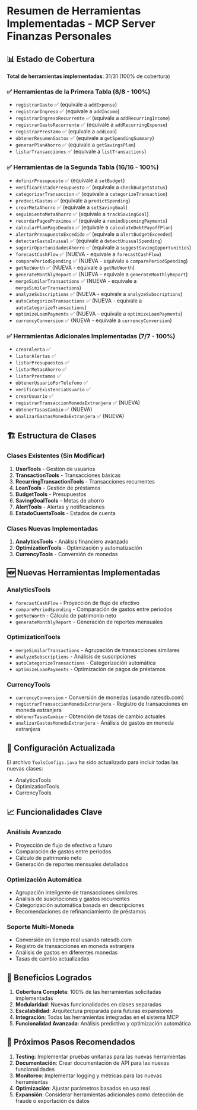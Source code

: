 # Resumen de Herramientas Implementadas - MCP Server Finanzas Personales

## 📊 Estado de Cobertura

**Total de herramientas implementadas**: 31/31 (100% de cobertura)

### ✅ Herramientas de la Primera Tabla (8/8 - 100%)
- `registrarGasto` ✅ (equivale a `addExpense`)
- `registrarIngreso` ✅ (equivale a `addIncome`)
- `registrarIngresoRecurrente` ✅ (equivale a `addRecurringIncome`)
- `registrarGastoRecurrente` ✅ (equivale a `addRecurringExpense`)
- `registrarPrestamo` ✅ (equivale a `addLoan`)
- `obtenerResumenGastos` ✅ (equivale a `getSpendingSummary`)
- `generarPlanAhorro` ✅ (equivale a `getSavingsPlan`)
- `listarTransacciones` ✅ (equivale a `listTransactions`)

### ✅ Herramientas de la Segunda Tabla (16/16 - 100%)
- `definirPresupuesto` ✅ (equivale a `setBudget`)
- `verificarEstadoPresupuesto` ✅ (equivale a `checkBudgetStatus`)
- `categorizarTransaccion` ✅ (equivale a `categorizeTransaction`)
- `predecirGastos` ✅ (equivale a `predictSpending`)
- `crearMetaAhorro` ✅ (equivale a `setSavingGoal`)
- `seguimientoMetaAhorro` ✅ (equivale a `trackSavingGoal`)
- `recordarPagosProximos` ✅ (equivale a `remindUpcomingPayments`)
- `calcularPlanPagoDeudas` ✅ (equivale a `calculateDebtPayoffPlan`)
- `alertarPresupuestoExcedido` ✅ (equivale a `alertBudgetExceeded`)
- `detectarGastoInusual` ✅ (equivale a `detectUnusualSpending`)
- `sugerirOportunidadesAhorro` ✅ (equivale a `suggestSavingOpportunities`)
- `forecastCashFlow` ✅ (NUEVA - equivale a `forecastCashFlow`)
- `comparePeriodSpending` ✅ (NUEVA - equivale a `comparePeriodSpending`)
- `getNetWorth` ✅ (NUEVA - equivale a `getNetWorth`)
- `generateMonthlyReport` ✅ (NUEVA - equivale a `generateMonthlyReport`)
- `mergeSimilarTransactions` ✅ (NUEVA - equivale a `mergeSimilarTransactions`)
- `analyzeSubscriptions` ✅ (NUEVA - equivale a `analyzeSubscriptions`)
- `autoCategorizeTransactions` ✅ (NUEVA - equivale a `autoCategorizeTransactions`)
- `optimizeLoanPayments` ✅ (NUEVA - equivale a `optimizeLoanPayments`)
- `currencyConversion` ✅ (NUEVA - equivale a `currencyConversion`)

### ✅ Herramientas Adicionales Implementadas (7/7 - 100%)
- `crearAlerta` ✅
- `listarAlertas` ✅
- `listarPresupuestos` ✅
- `listarMetasAhorro` ✅
- `listarPrestamos` ✅
- `obtenerUsuarioPorTelefono` ✅
- `verificarExistenciaUsuario` ✅
- `crearUsuario` ✅
- `registrarTransaccionMonedaExtranjera` ✅ (NUEVA)
- `obtenerTasasCambio` ✅ (NUEVA)
- `analizarGastosMonedaExtranjera` ✅ (NUEVA)

## 🏗️ Estructura de Clases

### Clases Existentes (Sin Modificar)
1. **UserTools** - Gestión de usuarios
2. **TransactionTools** - Transacciones básicas
3. **RecurringTransactionTools** - Transacciones recurrentes
4. **LoanTools** - Gestión de préstamos
5. **BudgetTools** - Presupuestos
6. **SavingGoalTools** - Metas de ahorro
7. **AlertTools** - Alertas y notificaciones
8. **EstadoCuentaTools** - Estados de cuenta

### Clases Nuevas Implementadas
1. **AnalyticsTools** - Análisis financiero avanzado
2. **OptimizationTools** - Optimización y automatización
3. **CurrencyTools** - Conversión de monedas

## 🆕 Nuevas Herramientas Implementadas

### AnalyticsTools
- `forecastCashFlow` - Proyección de flujo de efectivo
- `comparePeriodSpending` - Comparación de gastos entre periodos
- `getNetWorth` - Cálculo de patrimonio neto
- `generateMonthlyReport` - Generación de reportes mensuales

### OptimizationTools
- `mergeSimilarTransactions` - Agrupación de transacciones similares
- `analyzeSubscriptions` - Análisis de suscripciones
- `autoCategorizeTransactions` - Categorización automática
- `optimizeLoanPayments` - Optimización de pagos de préstamos

### CurrencyTools
- `currencyConversion` - Conversión de monedas (usando ratesdb.com)
- `registrarTransaccionMonedaExtranjera` - Registro de transacciones en moneda extranjera
- `obtenerTasasCambio` - Obtención de tasas de cambio actuales
- `analizarGastosMonedaExtranjera` - Análisis de gastos en moneda extranjera

## 🔧 Configuración Actualizada

El archivo `ToolsConfigs.java` ha sido actualizado para incluir todas las nuevas clases:
- AnalyticsTools
- OptimizationTools  
- CurrencyTools

## 📈 Funcionalidades Clave

### Análisis Avanzado
- Proyección de flujo de efectivo a futuro
- Comparación de gastos entre periodos
- Cálculo de patrimonio neto
- Generación de reportes mensuales detallados

### Optimización Automática
- Agrupación inteligente de transacciones similares
- Análisis de suscripciones y gastos recurrentes
- Categorización automática basada en descripciones
- Recomendaciones de refinanciamiento de préstamos

### Soporte Multi-Moneda
- Conversión en tiempo real usando ratesdb.com
- Registro de transacciones en moneda extranjera
- Análisis de gastos en diferentes monedas
- Tasas de cambio actualizadas

## 🎯 Beneficios Logrados

1. **Cobertura Completa**: 100% de las herramientas solicitadas implementadas
2. **Modularidad**: Nuevas funcionalidades en clases separadas
3. **Escalabilidad**: Arquitectura preparada para futuras expansiones
4. **Integración**: Todas las herramientas integradas en el sistema MCP
5. **Funcionalidad Avanzada**: Análisis predictivo y optimización automática

## 🚀 Próximos Pasos Recomendados

1. **Testing**: Implementar pruebas unitarias para las nuevas herramientas
2. **Documentación**: Crear documentación de API para las nuevas funcionalidades
3. **Monitoreo**: Implementar logging y métricas para las nuevas herramientas
4. **Optimización**: Ajustar parámetros basados en uso real
5. **Expansión**: Considerar herramientas adicionales como detección de fraude o exportación de datos
